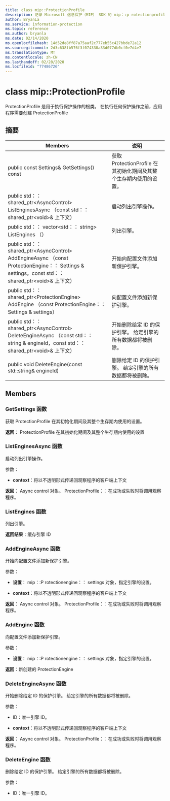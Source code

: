 ```yaml
---
title: class mip::ProtectionProfile
description: 记录 Microsoft 信息保护（MIP） SDK 的 mip：:p rotectionprofile 类。
author: BryanLa
ms.service: information-protection
ms.topic: reference
ms.author: bryanla
ms.date: 02/14/2020
ms.openlocfilehash: 14d52de8ff87a75aaf2c777eb55c427bbde72a12
ms.sourcegitcommit: 2d3c638fb576f3f074330a33d077db0cf0e7d4e7
ms.translationtype: MT
ms.contentlocale: zh-CN
ms.lasthandoff: 02/20/2020
ms.locfileid: "77486726"
---
```

# <a name="class-mipprotectionprofile"></a>class mip::ProtectionProfile 
ProtectionProfile 是用于执行保护操作的根类。
在执行任何保护操作之前，应用程序需要创建 ProtectionProfile
  
## <a name="summary"></a>摘要
 Members                        | 说明                                
--------------------------------|---------------------------------------------
public const Settings& GetSettings() const  |  获取 ProtectionProfile 在其初始化期间及其整个生存期内使用的设置。
public std：： shared_ptr\<AsyncControl\> ListEnginesAsync （const std：： shared_ptr\<void\>& 上下文）  |  启动列出引擎操作。
public std：： vector\<std：： string\> ListEngines （）  |  列出引擎。
public std：： shared_ptr\<AsyncControl\> AddEngineAsync （const ProtectionEngine：： Settings & settings，const std：： shared_ptr\<void\>& 上下文）  |  开始向配置文件添加新保护引擎。
public std：： shared_ptr\<ProtectionEngine\> AddEngine （const ProtectionEngine：： Settings & settings）  |  向配置文件添加新保护引擎。
public std：： shared_ptr\<AsyncControl\> DeleteEngineAsync （const std：： string & engineId，const std：： shared_ptr\<void\>& 上下文）  |  开始删除给定 ID 的保护引擎。 给定引擎的所有数据都将被删除。
public void DeleteEngine(const std::string& engineId)  |  删除给定 ID 的保护引擎。 给定引擎的所有数据都将被删除。
  
## <a name="members"></a>Members
  
### <a name="getsettings-function"></a>GetSettings 函数
获取 ProtectionProfile 在其初始化期间及其整个生存期内使用的设置。

  
**返回**： ProtectionProfile 在其初始化期间及其整个生存期内使用的设置
  
### <a name="listenginesasync-function"></a>ListEnginesAsync 函数
启动列出引擎操作。

参数：  
* **context**：将以不透明形式传递回观察程序的客户端上下文



  
**返回**： Async control 对象。
ProtectionProfile：：在成功或失败时将调用观察程序。
  
### <a name="listengines-function"></a>ListEngines 函数
列出引擎。

  
**返回结果**：缓存引擎 ID
  
### <a name="addengineasync-function"></a>AddEngineAsync 函数
开始向配置文件添加新保护引擎。

参数：  
* **设置**： mip：:P rotectionengine：： settings 对象，指定引擎的设置。 


* **context**：将以不透明形式传递回观察程序的客户端上下文



  
**返回**： Async control 对象。
ProtectionProfile：：在成功或失败时将调用观察程序。
  
### <a name="addengine-function"></a>AddEngine 函数
向配置文件添加新保护引擎。

参数：  
* **设置**： mip：:P rotectionengine：： settings 对象，指定引擎的设置。



  
**返回**：新创建的 ProtectionEngine
  
### <a name="deleteengineasync-function"></a>DeleteEngineAsync 函数
开始删除给定 ID 的保护引擎。 给定引擎的所有数据都将被删除。

参数：  
* ID：唯一引擎 ID。 


* **context**：将以不透明形式传递回观察程序的客户端上下文



  
**返回**： Async control 对象。
ProtectionProfile：：在成功或失败时将调用观察程序。
  
### <a name="deleteengine-function"></a>DeleteEngine 函数
删除给定 ID 的保护引擎。 给定引擎的所有数据都将被删除。

参数：  
* ID：唯一引擎 ID。

